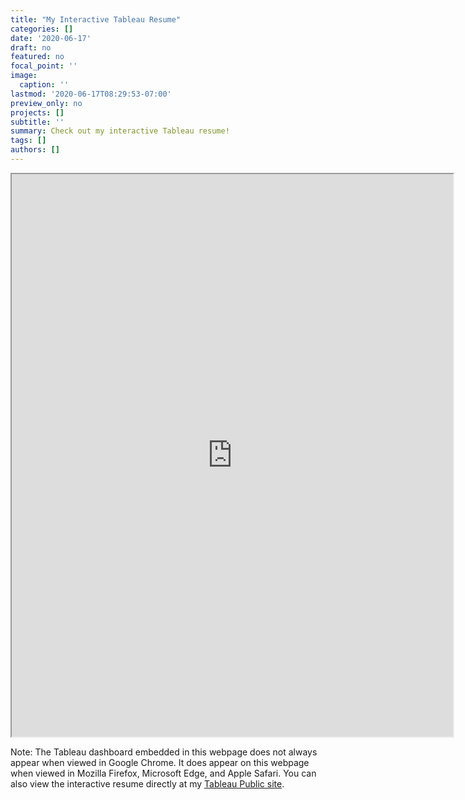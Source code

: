 ```yaml
---
title: "My Interactive Tableau Resume"
categories: []
date: '2020-06-17'
draft: no
featured: no
focal_point: ''
image:
  caption: ''
lastmod: '2020-06-17T08:29:53-07:00'
preview_only: no
projects: []
subtitle: ''
summary: Check out my interactive Tableau resume! 
tags: []
authors: []
---
```


<iframe src="https://public.tableau.com/views/DyneResumeDashboard/Resume?:showVizHome=no&:embed=true" width="140%" height="900"> </iframe>

Note: The Tableau dashboard embedded in this webpage does not always appear when viewed in Google Chrome. It does appear on this webpage when viewed in Mozilla Firefox, Microsoft Edge, and Apple Safari. You can also view the interactive resume directly at my [Tableau Public site](https://public.tableau.com/profile/zachary.dyne7147#!/vizhome/DyneResumeDashboard/Resume?publish=yes). 